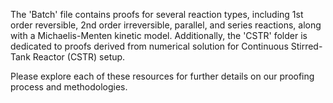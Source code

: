 The 'Batch' file contains proofs for several reaction types, including 1st order reversible, 2nd order irreversible, parallel, and series reactions, along with a Michaelis-Menten kinetic model. 
Additionally, the 'CSTR' folder  is dedicated to proofs derived from numerical solution for Continuous Stirred-Tank Reactor (CSTR) setup.

Please explore each of these resources for further details on our proofing process and methodologies.
